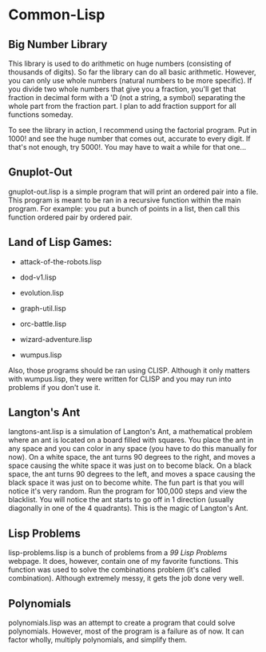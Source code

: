 # Common-Lisp

## Big Number Library

This library is used to do arithmetic on huge numbers (consisting of thousands
of digits). So far the library can do all basic arithmetic. However, you can
only use whole numbers (natural numbers to be more specific). If you divide two
whole numbers that give you a fraction, you'll get that fraction in decimal form
with a 'D (not a string, a symbol) separating the whole part from the fraction
part. I plan to add fraction support for all functions someday.

To see the library in action, I recommend using the factorial program. Put in
1000! and see the huge number that comes out, accurate to every digit. If that's
not enough, try 5000!. You may have to wait a while for that one...

## Gnuplot-Out

gnuplot-out.lisp is a simple program that will print an ordered pair into a
file. This program is meant to be ran in a recursive function within the main
program. For example: you put a bunch of points in a list, then call this
function ordered pair by ordered pair.

## Land of Lisp Games:

* attack-of-the-robots.lisp

* dod-v1.lisp

* evolution.lisp

* graph-util.lisp

* orc-battle.lisp

* wizard-adventure.lisp

* wumpus.lisp

Also, those programs should be ran using CLISP. Although it only matters with
wumpus.lisp, they were written for CLISP and you may run into problems if you
don't use it.

## Langton's Ant

langtons-ant.lisp is a simulation of Langton's Ant, a mathematical problem where
an ant is located on a board filled with squares. You place the ant in any space
and you can color in any space (you have to do this manually for now). On a
white space, the ant turns 90 degrees to the right, and moves a space causing
the white space it was just on to become black. On a black space, the ant turns
90 degrees to the left, and moves a space causing the black space it was just on
to become white. The fun part is that you will notice it's very random. Run the
program for 100,000 steps and view the blacklist. You will notice the ant starts
to go off in 1 direction (usually diagonally in one of the 4 quadrants). This is
the magic of Langton's Ant.

## Lisp Problems

lisp-problems.lisp is a bunch of problems from a _99 Lisp Problems_ webpage. It
does, however, contain one of my favorite functions. This function was used to
solve the combinations problem (it's called combination). Although extremely
messy, it gets the job done very well.

## Polynomials

polynomials.lisp was an attempt to create a program that could solve
polynomials. However, most of the program is a failure as of now. It can factor
wholly, multiply polynomials, and simplify them.
